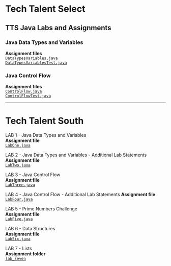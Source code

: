 # Tech Talent Select

## TTS Java Labs and Assignments

### Java Data Types and Variables 

**Assignment files**   
[`DataTypesVariables.java`](src/main/java/com/tts/DataTypesVariables.java)  
[`DataTypesVariablesTest.java`](src/test/java/com/tts/DataTypesVariablesTest.java)

### Java Control Flow 

**Assignment files**   
[`ControlFlow.java`](src/main/java/com/tts/ControlFlow.java)  
[`ControlFlowTest.java`](src/test/java/com/tts/ControlFlowTest.java)  

---

# Tech Talent South

LAB 1 - Java Data Types and Variables  
**Assignment file**   
[`LabOne.java`](src/main/java/com/tts/techtalentsouth/LabOne.java)

LAB 2 - Java Data Types and Variables - Additional Lab Statements   
**Assignment file**   
[`LabTwo.java`](src/main/java/com/tts/techtalentsouth/LabTwo.java)

LAB 3 - Java Control Flow  
**Assignment file**   
[`LabThree.java`](src/main/java/com/tts/techtalentsouth/LabThree.java)

LAB 4 - Java Control Flow - Additional Lab Statements
**Assignment file**   
[`LabFour.java`](src/main/java/com/tts/techtalentsouth/LabFour.java)
  
LAB 5 - Prime Numbers Challenge  
**Assignment file**   
[`LabFive.java`](src/main/java/com/tts/techtalentsouth/LabFive.java)

LAB 6 - Data Structures  
**Assignment file**   
[`LabSix.java`](src/main/java/com/tts/techtalentsouth/LabSix.java)
 
LAB 7 - Lists  
**Assignment folder**   
[`lab_seven`](src/main/java/com/tts/techtalentsouth/lab_seven)